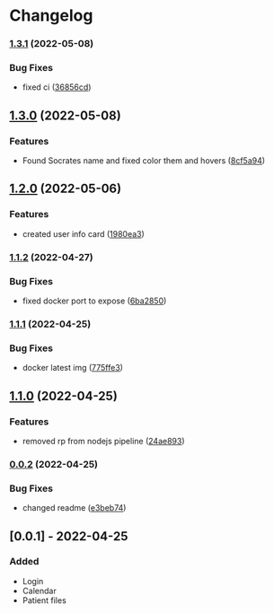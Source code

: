# Changelog
### [1.3.1](https://github.com/EnerstoMD/Lupus/compare/v1.3.0...v1.3.1) (2022-05-08)


### Bug Fixes

* fixed ci ([36856cd](https://github.com/EnerstoMD/Lupus/commit/36856cda49cf416ad20d20cfb8e587129c79a891))

## [1.3.0](https://github.com/EnerstoMD/Lupus/compare/v1.2.0...v1.3.0) (2022-05-08)


### Features

* Found Socrates name and fixed color them and hovers ([8cf5a94](https://github.com/EnerstoMD/Lupus/commit/8cf5a94376e40417a0b756dabf6a552f9fbd9acb))

## [1.2.0](https://github.com/EnerstoMD/Lupus/compare/v1.1.2...v1.2.0) (2022-05-06)


### Features

* created user info card ([1980ea3](https://github.com/EnerstoMD/Lupus/commit/1980ea3ceac4fd90488605acabb0aea5f6e17379))

### [1.1.2](https://github.com/EnerstoMD/Lupus/compare/v1.1.1...v1.1.2) (2022-04-27)


### Bug Fixes

* fixed docker port to expose ([6ba2850](https://github.com/EnerstoMD/Lupus/commit/6ba28500e46cf9a786e2dc29795a02a12bf44936))

### [1.1.1](https://github.com/EnerstoMD/Lupus/compare/v1.1.0...v1.1.1) (2022-04-25)


### Bug Fixes

* docker latest img ([775ffe3](https://github.com/EnerstoMD/Lupus/commit/775ffe3ce42354eb6e4f2e8c5a191777c242f955))

## [1.1.0](https://github.com/EnerstoMD/Lupus/compare/v1.0.0...v1.1.0) (2022-04-25)


### Features

* removed rp from nodejs pipeline ([24ae893](https://github.com/EnerstoMD/Lupus/commit/24ae8936eccd0d01733fdb3d02ba3ff569c56e2a))

### [0.0.2](https://github.com/EnerstoMD/Lupus/compare/v0.0.1...v0.0.2) (2022-04-25)


### Bug Fixes

* changed readme ([e3beb74](https://github.com/EnerstoMD/Lupus/commit/e3beb743e060868f56d9ad62c85c6aa25740bfff))

## [0.0.1] - 2022-04-25
### Added
- Login
- Calendar
- Patient files
